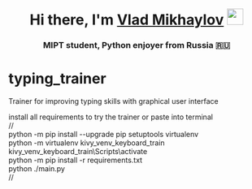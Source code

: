<h1 align="center">Hi there, I'm <a href="https://t.me/vladmikhaylov" target="_blank">Vlad Mikhaylov</a> 
<img src="https://github.com/blackcater/blackcater/raw/main/images/Hi.gif" height="32"/></h1>
<h3 align="center">MIPT student, Python enjoyer from Russia 🇷🇺</h3>  
  
# typing_trainer  
Trainer for improving typing skills with graphical user interface  
  
install all requirements to try the trainer or paste into terminal  
//  
python -m pip install --upgrade pip setuptools virtualenv  
python -m virtualenv kivy_venv_keyboard_train  
kivy_venv_keyboard_train\Scripts\activate  
python -m pip install -r requirements.txt  
python ./main.py  
//
